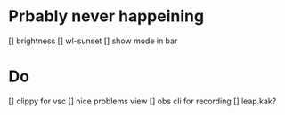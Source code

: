 # Prbably never happeining
[] brightness
[] wl-sunset
[] show mode in bar

# Do
[] clippy for vsc
[] nice problems view
[] obs cli for recording
[] leap.kak?
